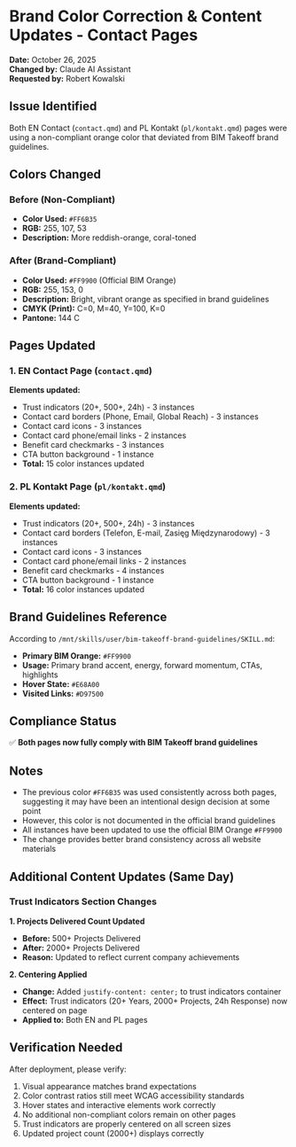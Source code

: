 # Brand Color Correction & Content Updates - Contact Pages
**Date:** October 26, 2025  
**Changed by:** Claude AI Assistant  
**Requested by:** Robert Kowalski

## Issue Identified
Both EN Contact (`contact.qmd`) and PL Kontakt (`pl/kontakt.qmd`) pages were using a non-compliant orange color that deviated from BIM Takeoff brand guidelines.

## Colors Changed

### Before (Non-Compliant)
- **Color Used:** `#FF6B35`
- **RGB:** 255, 107, 53
- **Description:** More reddish-orange, coral-toned

### After (Brand-Compliant)
- **Color Used:** `#FF9900` (Official BIM Orange)
- **RGB:** 255, 153, 0
- **Description:** Bright, vibrant orange as specified in brand guidelines
- **CMYK (Print):** C=0, M=40, Y=100, K=0
- **Pantone:** 144 C

## Pages Updated

### 1. EN Contact Page (`contact.qmd`)
**Elements updated:**
- Trust indicators (20+, 500+, 24h) - 3 instances
- Contact card borders (Phone, Email, Global Reach) - 3 instances
- Contact card icons - 3 instances
- Contact card phone/email links - 2 instances
- Benefit card checkmarks - 3 instances
- CTA button background - 1 instance
- **Total:** 15 color instances updated

### 2. PL Kontakt Page (`pl/kontakt.qmd`)
**Elements updated:**
- Trust indicators (20+, 500+, 24h) - 3 instances
- Contact card borders (Telefon, E-mail, Zasięg Międzynarodowy) - 3 instances
- Contact card icons - 3 instances
- Contact card phone/email links - 2 instances
- Benefit card checkmarks - 4 instances
- CTA button background - 1 instance
- **Total:** 16 color instances updated

## Brand Guidelines Reference
According to `/mnt/skills/user/bim-takeoff-brand-guidelines/SKILL.md`:
- **Primary BIM Orange:** `#FF9900`
- **Usage:** Primary brand accent, energy, forward momentum, CTAs, highlights
- **Hover State:** `#E68A00`
- **Visited Links:** `#D97500`

## Compliance Status
✅ **Both pages now fully comply with BIM Takeoff brand guidelines**

## Notes
- The previous color `#FF6B35` was used consistently across both pages, suggesting it may have been an intentional design decision at some point
- However, this color is not documented in the official brand guidelines
- All instances have been updated to use the official BIM Orange `#FF9900`
- The change provides better brand consistency across all website materials

## Additional Content Updates (Same Day)

### Trust Indicators Section Changes

**1. Projects Delivered Count Updated**
- **Before:** 500+ Projects Delivered
- **After:** 2000+ Projects Delivered
- **Reason:** Updated to reflect current company achievements

**2. Centering Applied**
- **Change:** Added `justify-content: center;` to trust indicators container
- **Effect:** Trust indicators (20+ Years, 2000+ Projects, 24h Response) now centered on page
- **Applied to:** Both EN and PL pages

## Verification Needed
After deployment, please verify:
1. Visual appearance matches brand expectations
2. Color contrast ratios still meet WCAG accessibility standards
3. Hover states and interactive elements work correctly
4. No additional non-compliant colors remain on other pages
5. Trust indicators are properly centered on all screen sizes
6. Updated project count (2000+) displays correctly
